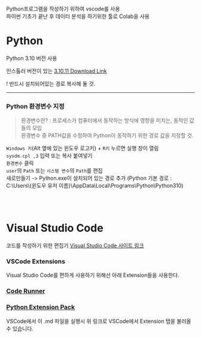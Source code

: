 Python프로그램을 작성하기 위하여 vscode를 사용   
파이썬 기초가 끝난 후 데이터 분석을 하기위한 툴로 Colab을 사용

# Python

Python 3.10 버전 사용   

인스톨러 버전이 있는 [3.10.11 Download Link](https://www.python.org/downloads/release/python-31011/)

! 반드시 설치되어있는 경로 복사해 둘 것.

- - -
### Python 환경변수 지정
> 환경변수란? : 프로세스가 컴퓨터에서 동작하는 방식에 영향을 미치는, 동적인 값들의 모임   
> 환경변수 중 PATH값을 수정하여 Python이 동작하기 위한 경로 값을 지정할 것.

`Windows 키`(Alt 옆에 있는 윈도우 로고키) + `R키` 누르면 실행 창이 열림    
`sysdm.cpl ,3` 입력 또는 복사 붙여넣기   
`환경변수` 클릭   
`user`의 `Path` 또는 `시스템 변수`의 `Path`를 편집   
새로만들기 -> Python.exe이 설치되어 있는 경로 추가 
(Python 기본 경로 : C:\Users\\{윈도우 유저 이름}\AppData\Local\Programs\Python\Python310)

<br/><br/>

# Visual Studio Code
코드를 작성하기 위한 편집기 [Visual Studio Code 사이트 링크](https://code.visualstudio.com/)

### VSCode Extensions

Visual Studio Code를 편하게 사용하기 위해선 아래 Extension들을 사용한다.


### [Code Runner](vscode:extension/donjayamanne.python-extension-pack)   
### [Python Extension Pack](vscode:extension/formulahendry.code-runner)   

VSCode에서 이 .md 파일을 실행시 위 링크로 VSCode에서 Extension 탭을 불러올 수 있습니다.

